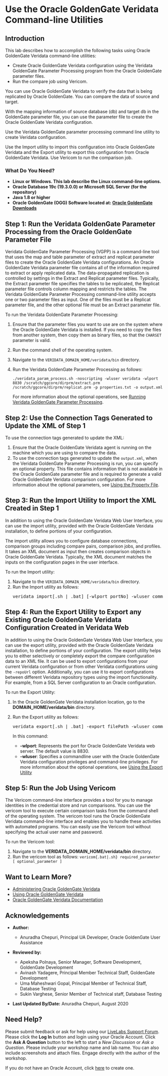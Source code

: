 # Use the Oracle GoldenGate Veridata Command-line Utilities

## Introduction
This lab describes how to accomplish the following tasks using Oracle GoldenGate Veridata command-line utilities:
  + Create Oracle GoldenGate Veridata configuration using the Veridata GoldenGate Parameter Processing program from the Oracle GoldenGate parameter files.
  + Run the compare job using Vericom.

You can use Oracle GoldenGate Veridata to verify the data that is being replicated by Oracle GoldenGate. You can compare the data of source and target.

With the mapping information of source database (db) and target db in the GoldenGate parameter file, you can use the parameter file to create the Oracle GoldenGate Veridata configuration.

Use the Veridata GoldenGate parameter processing command line utility to create Veridata configuration.

Use the Import utility to import this configuration into Oracle GoldenGate Veridata and the Export utility to export this configuration from Oracle GoldenGate Veridata. Use Vericom to run the comparison job.

### What Do You Need?

+ **Linux or Windows. This lab describe the Linux command-line options.**
+ **Oracle Database 19c (19.3.0.0) or Microsoft SQL Server (for the repository)**
+ **Java 1.8 or higher**
+ **Oracle GoldenGate (OGG) Software located at: [Oracle GoldenGate Downloads](https://www.oracle.com/middleware/technologies/goldengate-downloads.html)**

## **Step 1:** Run the Veridata GoldenGate Parameter Processing from the Oracle GoldenGate Parameter File
Veridata GoldenGate Parameter Processing (VGPP) is a command-line tool that uses the map and table parameter of extract and replicat parameter files to create the Oracle GoldenGate Veridata configurations. An Oracle GoldenGate Veridata parameter file contains all of the information required to extract or apply replicated data. The data-propagated replication is controlled by settings in the Extract and Replicat parameter files. Typically, the Extract parameter file specifies the tables to be replicated, the Replicat parameter file controls column mapping and restricts the tables. The Veridata GoldenGate Parameter Processing command-line utility accepts one or two parameter files as input. One of the files must be a Replicat parameter file, and the other optional file must be an Extract parameter file.

To run the Veridata GoldenGate Parameter Processing:
1. Ensure that the parameter files you want to use are on the system where the Oracle GoldenGate Veridata is installed. If you need to copy the files from another system, then copy them as binary files, so that the `CHARSET` parameter is valid.
2. Run the command shell of the operating system.
3. Navigate to the `VERIDATA_DOMAIN_HOME/veridata/bin` directory.
4. Run the Veridata GoldenGate Parameter Processing as follows:

    `./veridata_param_process.sh -noscripting -wluser veridata -wlport 8830 /scratch/ggcore/dirprm/extract.prm /scratch/ggcore/dirprm/replicat.prm -p properties.txt -o output.xml`

    For more information about the optional operations, see [Running Veridata GoldenGate Parameter Processing](https://docs.oracle.com/en/middleware/goldengate/veridata/12.2.1.4/gvdad/running-veridata-goldengate-parameter-processing.html#GUID-FB072DEF-F5D2-41B7-9D82-B638DCB227F9).

## **Step 2:** Use the Connection Tags Generated to Update the XML of Step 1
To use the connection tags generated to update the XML:
1. Ensure that the Oracle GoldenGate Veridata agent is running on the machine which you are using to compare the data.
2. To use the connection tags generated to update the `output.xml`, when the Veridata GoldenGate Parameter Processing is run, you can specify an optional property.
  This file contains information that is not available in the Oracle GoldenGate parameter file and is required to generate a valid Oracle GoldenGate Veridata comparison configuration.
  For more information about the optional parameters, see [Using the Property File](https://docs.oracle.com/en/middleware/goldengate/veridata/12.2.1.4/gvdad/running-veridata-goldengate-parameter-processing.html#GUID-8DE97B47-8CEB-4DE1-933C-37E0EBD96F9D).

## **Step 3:** Run the Import Utility to Import the XML Created in Step 1
In addition to using the Oracle GoldenGate Veridata Web User Interface, you can use the import utility, provided with the Oracle GoldenGate Veridata installation, to define portions of your configuration.

The import utility allows you to configure database connections, comparison groups including compare pairs, comparison jobs, and profiles. It takes an XML document as input then creates comparison objects in Oracle GoldenGate Veridata. Typically, the XML document matches the inputs on the configuration pages in the user interface.

To run the Import utility:
1. Navigate to the `VERIDATA_DOMAIN_HOME/veridata/bin` directory.
2. Run the Import utility as follows:
    <pre>veridata_import[.sh | .bat] [-wlport portNo] -wluser commandlineUusername [-create | -update | -delete | -replace] output.xml</pre>

## **Step 4:** Run the Export Utility to Export any Existing Oracle GoldenGate Veridata Configuration Created in Veridata Web
In addition to using the Oracle GoldenGate Veridata Web User Interface, you can use the export utility, provided with the Oracle GoldenGate Veridata installation, to define portions of your configuration. The export utility helps you to either selectively or completely export the compare configuration data to an XML file. It can be used to export configurations from your current Veridata configuration or from other Veridata configurations using the `-repoUrl` option. Additionally, you can use it to export configurations between different Veridata repository types using the import functionality. For example, from a SQL Server configuration to an Oracle configuration.

To run the Export Utility:

1. In the Oracle GoldenGate Veridata installation location, go to the **DOMAIN_HOME/veridata/bin** directory.
2. Run the Export utility as follows:
    <pre>veridata_export[.sh | .bat] -export filePath -wluser commandlineusername [-wlport portNo] [–jobs jobName | - groups groupName | -connections connName | -profiles profileName | -all | -exportPassword] [[-repoUrl jdbc_url] [-u username>][-schema schema_name][-vdtPath VERIDATA_PRODUCT_HOME]]</pre>

    In this command:
      * **-wlport**: Represents the port for Oracle GoldenGate Veridata web server. The default value is 8830.
      * **-wluser**: Specifies a commandline user with the Oracle GoldenGate Veridata configuration privileges and command-line privileges.
    For more information about the optional operations, see [Using the Export Utility](https://docs.oracle.com/en/middleware/goldengate/veridata/12.2.1.4/gvdad/using-veridata-import-and-export-utilities.html#GUID-65C89CAC-8AD3-4A46-99F4-2837E8C07A1C)

## **Step 5:** Run the Job Using Vericom
The Vericom command-line interface provides a tool for you to manage identities in the credential store and run comparisons. You can use the vericom tool to execute certain comparison tasks from the command shell of the operating system. The vericom tool runs the Oracle GoldenGate Veridata command-line interface and enables you to handle these activities with automated programs. You can easily use the Vericom tool without specifying the actual user name and password.

To run the Vericom tool:
1. Navigate to the **VERIDATA_DOMAIN_HOME/veridata/bin** directory.
2. Run the vericom tool as follows:
   `vericom{.bat|.sh} required_parameter [ optional_parameter ]`

## Want to Learn More?

* [Administering Oracle GoldenGate Veridata](https://docs.oracle.com/en/middleware/goldengate/veridata/12.2.1.4/gvdad/introduction-oracle-goldengate-veridata.html#GUID-E34C2B1C-AA1D-4F62-BBB5-05AB6A913B40)
* [Using Oracle GoldenGate Veridata](https://docs.oracle.com/en/middleware/goldengate/veridata/12.2.1.4/gvdug/intro-veridata.html#GUID-5E0D122D-913C-4307-97FB-DF815409FB14)
* [Oracle GoldenGate Veridata Documentation](https://docs.oracle.com/en/middleware/goldengate/veridata/index.html)

## Acknowledgements

* **Author:**
    + Anuradha Chepuri, Principal UA Developer, Oracle GoldenGate User Assistance
* **Reviewed by:**
    + Apeksha Polnaya, Senior Manager, Software Development, GoldenGate Development
    + Avinash Yadagere, Principal Member Technical Staff, GoldenGate Development
    + Uma Maheshwari Gopal, Principal Member of Technical Staff, Database Testing
    + Sukin Varghese, Senior Member of Technical staff, Database Testing

* **Last Updated By/Date:** Anuradha Chepuri, August 2020

## Need Help?
Please submit feedback or ask for help using our [LiveLabs Support Forum](https://community.oracle.com/tech/developers/categories/livelabsdiscussions). Please click the **Log In** button and login using your Oracle Account. Click the **Ask A Question** button to the left to start a *New Discussion* or *Ask a Question*.  Please include your workshop name and lab name.  You can also include screenshots and attach files.  Engage directly with the author of the workshop.

If you do not have an Oracle Account, click [here](https://profile.oracle.com/myprofile/account/create-account.jspx) to create one.
